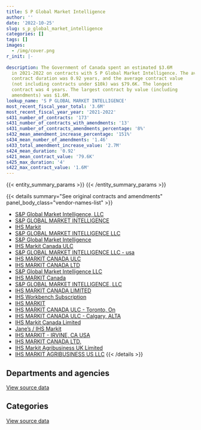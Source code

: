 ```yaml
---
title: S P Global Market Intelligence
author: ''
date: '2022-10-25'
slug: s_p_global_market_intelligence
categories: []
tags: []
images:
  - /img/cover.png
r_init: |-
  
description: The Government of Canada spent an estimated $3.6M
  in 2021-2022 on contracts with S P Global Market Intelligence. The average
  contract duration was 0.92 years, and the average contract value
  (not including contracts under $10k) was $79.6K. The longest
  contract was 4 years. The largest contract by value (including
  amendments) was $1.6M.
lookup_name: 'S P GLOBAL MARKET INTELLIGENCE'
most_recent_fiscal_year_total: '3.6M'
most_recent_fiscal_year_year: '2021-2022'
s431_number_of_contracts: '173'
s431_number_of_contracts_with_amendments: '13'
s431_number_of_contracts_amendments_percentage: '8%'
s432_mean_amendment_increase_percentage: '151%'
s434_mean_number_of_amendments: '1.46'
s433_total_amendment_increase_value: '2.7M'
s424_mean_duration: '0.92'
s421_mean_contract_value: '79.6K'
s425_max_duration: '4'
s422_max_contract_value: '1.6M'
---
```


<script src="/rmarkdown-libs/htmlwidgets/htmlwidgets.js"></script>
<link href="/rmarkdown-libs/datatables-css/datatables-crosstalk.css" rel="stylesheet" />
<script src="/rmarkdown-libs/datatables-binding/datatables.js"></script>
<script src="/rmarkdown-libs/jquery/jquery-3.6.0.min.js"></script>
<link href="/rmarkdown-libs/dt-core-bootstrap/css/dataTables.bootstrap.min.css" rel="stylesheet" />
<link href="/rmarkdown-libs/dt-core-bootstrap/css/dataTables.bootstrap.extra.css" rel="stylesheet" />
<script src="/rmarkdown-libs/dt-core-bootstrap/js/jquery.dataTables.min.js"></script>
<script src="/rmarkdown-libs/dt-core-bootstrap/js/dataTables.bootstrap.min.js"></script>
<link href="/rmarkdown-libs/crosstalk/css/crosstalk.min.css" rel="stylesheet" />
<script src="/rmarkdown-libs/crosstalk/js/crosstalk.min.js"></script>
<script src="/rmarkdown-libs/htmlwidgets/htmlwidgets.js"></script>
<link href="/rmarkdown-libs/datatables-css/datatables-crosstalk.css" rel="stylesheet" />
<script src="/rmarkdown-libs/datatables-binding/datatables.js"></script>
<script src="/rmarkdown-libs/jquery/jquery-3.6.0.min.js"></script>
<link href="/rmarkdown-libs/dt-core-bootstrap/css/dataTables.bootstrap.min.css" rel="stylesheet" />
<link href="/rmarkdown-libs/dt-core-bootstrap/css/dataTables.bootstrap.extra.css" rel="stylesheet" />
<script src="/rmarkdown-libs/dt-core-bootstrap/js/jquery.dataTables.min.js"></script>
<script src="/rmarkdown-libs/dt-core-bootstrap/js/dataTables.bootstrap.min.js"></script>
<link href="/rmarkdown-libs/crosstalk/css/crosstalk.min.css" rel="stylesheet" />
<script src="/rmarkdown-libs/crosstalk/js/crosstalk.min.js"></script>

{{< entity_summary_params >}}
{{< /entity_summary_params >}}

{{< details summary="See original contracts and amendments" panel_body_class="vendor-names-list" >}}
- [S&P Global Market Intelligence, LLC](https://search.open.canada.ca/en/ct/?sort=contract_value_f%20desc&page=1&search_text=%22S%26P%20Global%20Market%20Intelligence%2c%20LLC%22)
- [S&P GLOBAL MARKET INTELLIGENCE](https://search.open.canada.ca/en/ct/?sort=contract_value_f%20desc&page=1&search_text=%22S%26P%20GLOBAL%20MARKET%20INTELLIGENCE%22)
- [IHS Markit](https://search.open.canada.ca/en/ct/?sort=contract_value_f%20desc&page=1&search_text=%22IHS%20Markit%22)
- [S&P GLOBAL MARKET INTELLIGENCE LLC](https://search.open.canada.ca/en/ct/?sort=contract_value_f%20desc&page=1&search_text=%22S%26P%20GLOBAL%20MARKET%20INTELLIGENCE%20LLC%22)
- [S&P Global Market Intelligence](https://search.open.canada.ca/en/ct/?sort=contract_value_f%20desc&page=1&search_text=%22S%26P%20Global%20Market%20Intelligence%22)
- [IHS Markit Canada ULC](https://search.open.canada.ca/en/ct/?sort=contract_value_f%20desc&page=1&search_text=%22IHS%20Markit%20Canada%20ULC%22)
- [S&P GLOBAL MARKET INTELLIGENCE LLC - usa](https://search.open.canada.ca/en/ct/?sort=contract_value_f%20desc&page=1&search_text=%22S%26P%20GLOBAL%20MARKET%20INTELLIGENCE%20LLC%20-%20usa%22)
- [IHS MARKIT CANADA ULC](https://search.open.canada.ca/en/ct/?sort=contract_value_f%20desc&page=1&search_text=%22IHS%20MARKIT%20CANADA%20ULC%22)
- [IHS MARKIT CANADA LTD](https://search.open.canada.ca/en/ct/?sort=contract_value_f%20desc&page=1&search_text=%22IHS%20MARKIT%20CANADA%20LTD%22)
- [S&P Global Market Intelligence LLC](https://search.open.canada.ca/en/ct/?sort=contract_value_f%20desc&page=1&search_text=%22S%26P%20Global%20Market%20Intelligence%20LLC%22)
- [IHS MARKIT Canada](https://search.open.canada.ca/en/ct/?sort=contract_value_f%20desc&page=1&search_text=%22IHS%20MARKIT%20Canada%22)
- [S&P GLOBAL MARKET INTELLIGENCE, LLC](https://search.open.canada.ca/en/ct/?sort=contract_value_f%20desc&page=1&search_text=%22S%26P%20GLOBAL%20MARKET%20INTELLIGENCE%2c%20LLC%22)
- [IHS MARKIT CANADA LIMITED](https://search.open.canada.ca/en/ct/?sort=contract_value_f%20desc&page=1&search_text=%22IHS%20MARKIT%20CANADA%20LIMITED%22)
- [IHS Workbench Subscription](https://search.open.canada.ca/en/ct/?sort=contract_value_f%20desc&page=1&search_text=%22IHS%20Workbench%20Subscription%22)
- [IHS MARKIT](https://search.open.canada.ca/en/ct/?sort=contract_value_f%20desc&page=1&search_text=%22IHS%20MARKIT%22)
- [IHS MARKIT CANADA ULC - Toronto, On](https://search.open.canada.ca/en/ct/?sort=contract_value_f%20desc&page=1&search_text=%22IHS%20MARKIT%20CANADA%20ULC%20-%20Toronto%2c%20On%22)
- [IHS MARKIT CANADA ULC - Calgary, ALTA](https://search.open.canada.ca/en/ct/?sort=contract_value_f%20desc&page=1&search_text=%22IHS%20MARKIT%20CANADA%20ULC%20-%20Calgary%2c%20ALTA%22)
- [IHS Markit Canada Limited](https://search.open.canada.ca/en/ct/?sort=contract_value_f%20desc&page=1&search_text=%22IHS%20Markit%20Canada%20Limited%22)
- [Jane’s / IHS Markit](https://search.open.canada.ca/en/ct/?sort=contract_value_f%20desc&page=1&search_text=%22Jane%27s%20%2f%20IHS%20Markit%22)
- [IHS MARKIT - IRVINE, CA USA](https://search.open.canada.ca/en/ct/?sort=contract_value_f%20desc&page=1&search_text=%22IHS%20MARKIT%20-%20IRVINE%2c%20CA%20USA%22)
- [IHS MARKIT CANADA LTD.](https://search.open.canada.ca/en/ct/?sort=contract_value_f%20desc&page=1&search_text=%22IHS%20MARKIT%20CANADA%20LTD.%22)
- [IHS Markit Agribusiness UK Limited](https://search.open.canada.ca/en/ct/?sort=contract_value_f%20desc&page=1&search_text=%22IHS%20Markit%20Agribusiness%20UK%20Limited%22)
- [IHS MARKIT AGRIBUSINESS US LLC](https://search.open.canada.ca/en/ct/?sort=contract_value_f%20desc&page=1&search_text=%22IHS%20MARKIT%20AGRIBUSINESS%20US%20LLC%22)
{{< /details >}}

## Departments and agencies

<div id="htmlwidget-1" style="width:100%;height:auto;" class="datatables html-widget"></div>
<script type="application/json" data-for="htmlwidget-1">{"x":{"style":"bootstrap","filter":"none","vertical":false,"data":[["<a href=\"/departments/aafc-aac/\">Agriculture and Agri-Food Canada<\/a>","<a href=\"/departments/aandc-aadnc/\">Crown-Indigenous Relations and Northern Affairs Canada<\/a>","<a href=\"/departments/cbsa-asfc/\">Canada Border Services Agency<\/a>","<a href=\"/departments/cer-rec/\">Canada Energy Regulator<\/a>","<a href=\"/departments/cfia-acia/\">Canadian Food Inspection Agency<\/a>","<a href=\"/departments/cnsc-ccsn/\">Canadian Nuclear Safety Commission<\/a>","<a href=\"/departments/cra-arc/\">Canada Revenue Agency<\/a>","<a href=\"/departments/crtc/\">Canadian Radio-television and Telecommunications Commission<\/a>","<a href=\"/departments/csa-asc/\">Canadian Space Agency<\/a>","<a href=\"/departments/dfatd-maecd/\">Global Affairs Canada<\/a>","<a href=\"/departments/dfo-mpo/\">Fisheries and Oceans Canada<\/a>","<a href=\"/departments/dnd-mdn/\">National Defence<\/a>","<a href=\"/departments/ec/\">Environment and Climate Change Canada<\/a>","<a href=\"/departments/fin/\">Department of Finance Canada<\/a>","<a href=\"/departments/hc-sc/\">Health Canada<\/a>","<a href=\"/departments/ic/\">Innovation, Science and Economic Development Canada<\/a>","<a href=\"/departments/iic-iac/\">Invest in Canada<\/a>","<a href=\"/departments/isc-sac/\">Indigenous Services Canada<\/a>","<a href=\"/departments/nrcan-rncan/\">Natural Resources Canada<\/a>","<a href=\"/departments/osfi-bsif/\">Office of the Superintendent of Financial Institutions Canada<\/a>","<a href=\"/departments/pch/\">Canadian Heritage<\/a>","<a href=\"/departments/pwgsc-tpsgc/\">Public Services and Procurement Canada<\/a>","<a href=\"/departments/rcmp-grc/\">Royal Canadian Mounted Police<\/a>","<a href=\"/departments/statcan/\">Statistics Canada<\/a>","<a href=\"/departments/tc/\">Transport Canada<\/a>"],[null,107945.72,null,null,13114.38,null,396659.23,null,null,40838.11,null,12125.42,72802.17,null,null,145107.57,null,102158.18,240693.8,217991.17,25000.53,395.77,58864.1,28238.7,40459.43],[null,108241.46,null,13485.33,15420.44,null,397745.97,null,2586.69,79403.34,44716.1,136827.71,22144.64,10766.99,null,165568.44,null,93761.62,382059.78,218588.41,25069.02,48283.62,27568.02,34242.35,148967.21],[null,98777.73,54681.8,331230.04,2445.64,4328.67,396659.23,1411.79,29590.03,85552.91,132462.31,null,234884.62,39444.07,2352.69,372211.18,21470.23,null,436001.18,274370.19,23699.13,47755.93,52250.81,124931.51,102852.56],[11438.82,null,53117.16,57694.91,68192.93,27489.81,396659.23,23230.36,null,481638.45,51110.72,12368.04,463943.55,16858.48,51184.65,416818.5,99003.31,null,343456.34,318701.33,32016.1,null,17265.55,137653.79,474418.12]],"container":"<table class=\"table table-striped table-hover row-border order-column display\">\n  <thead>\n    <tr>\n      <th>Department<\/th>\n      <th>2018-2019<\/th>\n      <th>2019-2020<\/th>\n      <th>2020-2021<\/th>\n      <th>2021-2022<\/th>\n    <\/tr>\n  <\/thead>\n<\/table>","options":{"order":[[4,"desc"]],"pageLength":10,"autoWidth":true,"columnDefs":[{"targets":1,"render":"function(data, type, row, meta) {\n    return type !== 'display' ? data : DTWidget.formatCurrency(data, \"$\", 2, 3, \",\", \".\", true, null);\n  }"},{"targets":2,"render":"function(data, type, row, meta) {\n    return type !== 'display' ? data : DTWidget.formatCurrency(data, \"$\", 2, 3, \",\", \".\", true, null);\n  }"},{"targets":3,"render":"function(data, type, row, meta) {\n    return type !== 'display' ? data : DTWidget.formatCurrency(data, \"$\", 2, 3, \",\", \".\", true, null);\n  }"},{"targets":4,"render":"function(data, type, row, meta) {\n    return type !== 'display' ? data : DTWidget.formatCurrency(data, \"$\", 2, 3, \",\", \".\", true, null);\n  }"},{"width":"16%","targets":[1,2,3,4]},{"className":"dt-right","targets":[1,2,3,4]}],"orderClasses":false}},"evals":["options.columnDefs.0.render","options.columnDefs.1.render","options.columnDefs.2.render","options.columnDefs.3.render"],"jsHooks":[]}</script>
<p class="text-right">
<a href="https://github.com/GoC-Spending/contracts-data/tree/main/data/out/vendors/s_p_global_market_intelligence/summary_by_fiscal_year_by_department.csv" class="source-data-link btn btn-link">View source data</a>
</p>

## Categories

<div id="htmlwidget-2" style="width:100%;height:auto;" class="datatables html-widget"></div>
<script type="application/json" data-for="htmlwidget-2">{"x":{"style":"bootstrap","filter":"none","vertical":false,"data":[["<a href=\"/categories/facilities_and_construction/\">Facilities and construction<\/a>","<a href=\"/categories/office_management/\">Office management<\/a>","<a href=\"/categories/professional_services/\">Professional services<\/a>","<a href=\"/categories/information_technology/\">Information technology<\/a>","<a href=\"/categories/human_capital/\">Human capital<\/a>"],[null,87752.82,null,360957.49,1053683.97],[null,36398.48,null,677608.47,1261440.19],[9557.01,10867.98,161064.2,1012058.19,1675816.84],[18127.99,79799.62,216102.32,2202165.62,1038064.6]],"container":"<table class=\"table table-striped table-hover row-border order-column display\">\n  <thead>\n    <tr>\n      <th>Category<\/th>\n      <th>2018-2019<\/th>\n      <th>2019-2020<\/th>\n      <th>2020-2021<\/th>\n      <th>2021-2022<\/th>\n    <\/tr>\n  <\/thead>\n<\/table>","options":{"order":[[4,"desc"]],"dom":"t","pageLength":30,"autoWidth":true,"columnDefs":[{"targets":1,"render":"function(data, type, row, meta) {\n    return type !== 'display' ? data : DTWidget.formatCurrency(data, \"$\", 2, 3, \",\", \".\", true, null);\n  }"},{"targets":2,"render":"function(data, type, row, meta) {\n    return type !== 'display' ? data : DTWidget.formatCurrency(data, \"$\", 2, 3, \",\", \".\", true, null);\n  }"},{"targets":3,"render":"function(data, type, row, meta) {\n    return type !== 'display' ? data : DTWidget.formatCurrency(data, \"$\", 2, 3, \",\", \".\", true, null);\n  }"},{"targets":4,"render":"function(data, type, row, meta) {\n    return type !== 'display' ? data : DTWidget.formatCurrency(data, \"$\", 2, 3, \",\", \".\", true, null);\n  }"},{"width":"16%","targets":[1,2,3,4]},{"className":"dt-right","targets":[1,2,3,4]}],"orderClasses":false,"lengthMenu":[10,25,30,50,100]}},"evals":["options.columnDefs.0.render","options.columnDefs.1.render","options.columnDefs.2.render","options.columnDefs.3.render"],"jsHooks":[]}</script>
<p class="text-right">
<a href="https://github.com/GoC-Spending/contracts-data/tree/main/data/out/vendors/s_p_global_market_intelligence/summary_by_fiscal_year_by_category.csv" class="source-data-link btn btn-link">View source data</a>
</p>
